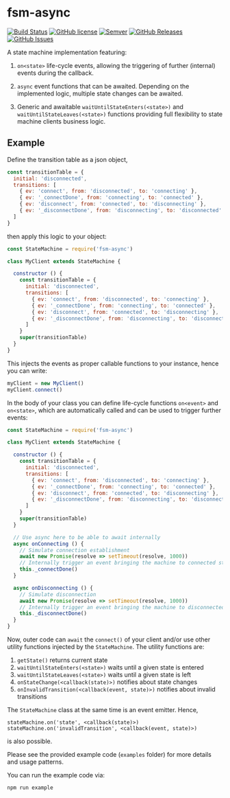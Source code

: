 # fsm-async
[![Build Status](https://travis-ci.com/heisenware/fsm-async.svg?branch=master)](https://travis-ci.com/heisenware/fsm-async)
[![GitHub license](https://img.shields.io/badge/license-MIT-blue.svg)](https://raw.githubusercontent.com/heisenware/fsm-async/master/LICENSE)
[![Semver](https://img.shields.io/badge/semver-2.0.0-blue)](https://semver.org/spec/v2.0.0.html)
[![GitHub Releases](https://img.shields.io/github/tag/heisenware/fsm-async.svg)](https://github.com/heisenware/fsm-async/tag)
[![GitHub Issues](https://img.shields.io/github/issues/heisenware/fsm-async.svg)](http://github.com/heisenware/fsm-async/issues)

A state machine implementation featuring:

1.  `on<state>` life-cycle events, allowing the triggering of further (internal)
     events during the callback.

2.  `async` event functions that can be awaited. Depending
    on the implemented logic, multiple state changes can be awaited.

3.  Generic and awaitable `waitUntilStateEnters(<state>)` and
    `waitUntilStateLeaves(<state>)` functions providing full flexibility to
    state machine clients business logic.

## Example

Define the transition table as a json object,

```javascript
const transitionTable = {
  initial: 'disconnected',
  transitions: [
    { ev: 'connect', from: 'disconnected', to: 'connecting' },
    { ev: '_connectDone', from: 'connecting', to: 'connected' },
    { ev: 'disconnect', from: 'connected', to: 'disconnecting' },
    { ev: '_disconnectDone', from: 'disconnecting', to: 'disconnected' }
  ]
}
```

then apply this logic to your object:

```javascript
const StateMachine = require('fsm-async')

class MyClient extends StateMachine {

  constructor () {
    const transitionTable = {
      initial: 'disconnected',
      transitions: [
        { ev: 'connect', from: 'disconnected', to: 'connecting' },
        { ev: '_connectDone', from: 'connecting', to: 'connected' },
        { ev: 'disconnect', from: 'connected', to: 'disconnecting' },
        { ev: '_disconnectDone', from: 'disconnecting', to: 'disconnected' }
      ]
    }
    super(transitionTable)
  }
}
```

This injects the events as proper callable functions to your instance,
hence you can write:

```javascript
myClient = new MyClient()
myClient.connect()
```

In the body of your class you can define life-cycle functions `on<event>` and
`on<state>`, which are automatically called and can be used to trigger
further events:

```javascript
const StateMachine = require('fsm-async')

class MyClient extends StateMachine {

  constructor () {
    const transitionTable = {
      initial: 'disconnected',
      transitions: [
        { ev: 'connect', from: 'disconnected', to: 'connecting' },
        { ev: '_connectDone', from: 'connecting', to: 'connected' },
        { ev: 'disconnect', from: 'connected', to: 'disconnecting' },
        { ev: '_disconnectDone', from: 'disconnecting', to: 'disconnected' }
      ]
    }
    super(transitionTable)
  }

  // Use async here to be able to await internally
  async onConnecting () {
    // Simulate connection establishment
    await new Promise(resolve => setTimeout(resolve, 1000))
    // Internally trigger an event bringing the machine to connected state
    this._connectDone()
  }

  async onDisconnecting () {
    // Simulate disconnection
    await new Promise(resolve => setTimeout(resolve, 1000))
    // Internally trigger an event bringing the machine to disconnected state
    this._disconnectDone()
  }
}
```

Now, outer code can `await` the `connect()` of your client and/or use other
utility functions injected by the `StateMachine`. The utility functions are:
1. `getState()` returns current state
2. `waitUntilStateEnters(<state>)` waits until a given state is entered
3. `waitUntilStateLeaves(<state>)` waits until a given state is left
4. `onStateChange(<callback(state)>)` notifies about state changes
5. `onInvalidTransition(<callback(event, state)>)` notifies about invalid transitions

The `StateMachine` class at the same time is an event emitter. Hence,

```
stateMachine.on('state', <callback(state)>)
stateMachine.on('invalidTransition', <callback(event, state)>)
```
is also possible.

Please see the provided example code (`examples` folder) for more details and
usage patterns.

You can run the example code via:

```
npm run example
```
